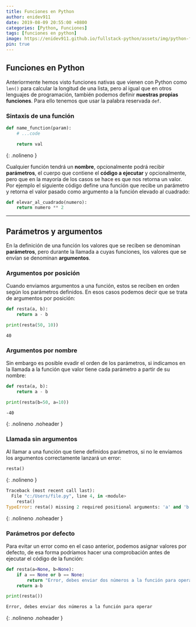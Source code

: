 ```yaml
---
title: Funciones en Python
author: enidev911
date: 2019-08-09 20:55:00 +0800
categories: [Python, Funciones]
tags: [funciones en python]
image: https://enidev911.github.io/fullstack-python/assets/img/python-funciones-card.png
pin: true
---
```


## Funciones en Python

Anteriormente hemos visto funciones nativas que vienen con Python como `len()` para calcular la longitud de una lista, pero al igual que en otros lenguajes de programación, también podemos definir **nuestras propias funciones**. Para ello tenemos que usar la palabra reservada `def`.

### Sintaxis de una función

```py
def name_function(param):
	# ...code

	return val
```
{: .nolineno }

Cualquier función tendrá un **nombre**, opcionalmente podrá recibir **parámetros**, el cuerpo que contiene el **código a ejecutar** y opcionalmente, pero que en la mayoría de los casos se hace es que nos retorna un valor. Por ejemplo el siguiente código define una función que recibe un parámetro y retorna el valor pasado como argumento a la función elevado al cuadrado:

```py
def elevar_al_cuadrado(numero):
	return numero ** 2
```

---

## Parámetros y argumentos

En la definición de una función los valores que se reciben se denominan **parámetros**, pero durante la llamada a cuyas funciones, los valores que se envían se denominan **argumentos**.


### Argumentos por posición

Cuando enviamos argumentos a una función, estos se reciben en orden según los parámetros definidos. En esos casos podemos decir que se trata de argumentos por posición:


```py
def resta(a, b):
	return a - b

print(resta(50, 10))
```

```shell
40
```

### Argumentos por nombre

Sin embargo es posible evadir el orden de los parámetros, si indicamos en la llamada a la función que valor tiene cada parámetro a partir de su nombre:

```py
def resta(a, b):
	return a - b

print(resta(b=50, a=10))
```

```
-40
```
{: .nolineno .noheader }


### Llamada sin argumentos

Al llamar a una función que tiene definidos parámetros, si no le enviamos los argumentos correctamente lanzará un error:

```py
resta()
```
{: .nolineno }

```py
Traceback (most recent call last):
  File "c:/Users/file.py", line 4, in <module>
    resta()
TypeError: resta() missing 2 required positional arguments: 'a' and 'b'
```
{: .nolineno .noheader }


### Parámetros por defecto

Para evitar un error como en el caso anterior, podemos asignar valores por defecto, de esa forma podríamos hacer una comprobación antes de ejecutar el código de la función:

```py
def resta(a=None, b=None):
	if a == None or b == None:
		return "Error, debes enviar dos números a la función para operar"
	return a-b

print(resta())
```

```py
Error, debes enviar dos números a la función para operar
```
{: .nolineno .noheader }
